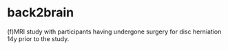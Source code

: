 # back2brain
(f)MRI study with participants having undergone surgery for disc herniation 14y prior to the study. 
